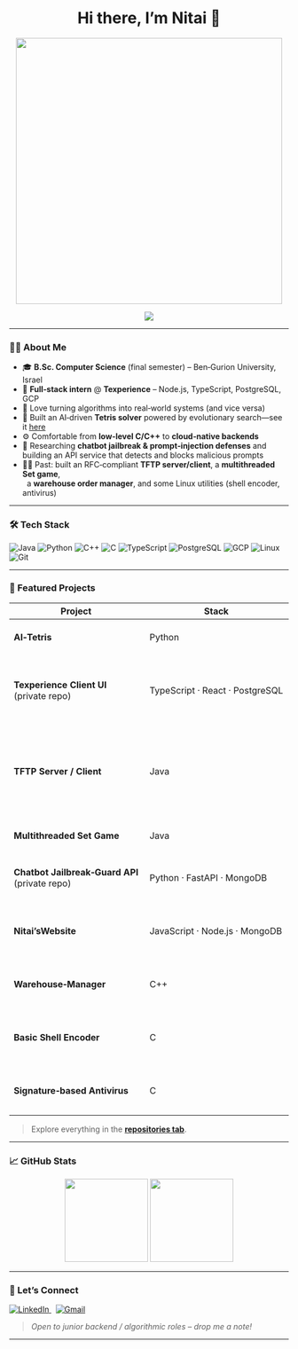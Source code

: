 <h1 align="center">Hi there, I’m Nitai 👋</h1>

<p align="center"><img src="https://user-images.githubusercontent.com/74038190/212749447-bfb7e725-6987-49d9-ae85-2015e3e7cc41.gif" width="480"></p>

<p align="center">
  <img src="https://readme-typing-svg.herokuapp.com/?lines=CS+Student+%7C+Software+Engineer;Algorithms+%26+AI;Backend+%26+DevOps&center=true&width=500&height=40">
</p>

---

### 👨‍💻 About Me
- 🎓 **B.Sc. Computer Science** (final semester) – Ben‑Gurion University, Israel  
- 💼 **Full‑stack intern** @ **Texperience** – Node.js, TypeScript, PostgreSQL, GCP  
- 🧠 Love turning algorithms into real‑world systems (and vice versa)
- 🚀 Built an AI‑driven **Tetris solver** powered by evolutionary search—see it [here](https://github.com/NitaiEdelberg/Ai-Tetris) 
- ⚙️ Comfortable from **low‑level C/C++** to **cloud‑native backends**
- 🔐 Researching **chatbot jailbreak & prompt‑injection defenses** and building an API service that detects and blocks malicious prompts
- 🕵️‍♂️ Past: built an RFC‑compliant **TFTP server/client**, a **multithreaded Set game**,  
  a **warehouse order manager**, and some Linux utilities (shell encoder, antivirus)

---

### 🛠 Tech Stack
<p>
  <img alt="Java"       src="https://img.shields.io/badge/Java-007396?style=flat&logo=java&logoColor=white"/>
  <img alt="Python"     src="https://img.shields.io/badge/Python-3776AB?style=flat&logo=python&logoColor=white"/>
  <img alt="C++"        src="https://img.shields.io/badge/C++-00599C?style=flat&logo=c%2B%2B&logoColor=white"/>
  <img alt="C"          src="https://img.shields.io/badge/C-333?style=flat&logo=c&logoColor=A8B9CC"/>
  <img alt="TypeScript" src="https://img.shields.io/badge/TypeScript-3178C6?style=flat&logo=typescript&logoColor=white"/>
  <img alt="PostgreSQL" src="https://img.shields.io/badge/PostgreSQL-336791?style=flat&logo=postgresql&logoColor=white"/>
  <img alt="GCP"        src="https://img.shields.io/badge/GCP-4285F4?style=flat&logo=googlecloud&logoColor=white"/>
  <img alt="Linux"      src="https://img.shields.io/badge/Linux-FCC624?style=flat&logo=linux&logoColor=black"/>
  <img alt="Git"        src="https://img.shields.io/badge/Git-F05032?style=flat&logo=git&logoColor=white"/>
</p>

---

### 🌟 Featured Projects
| Project | Stack | Quick Take |
|---------|-------|-----------|
| **AI‑Tetris** | Python | Evolutionary AI that plays Tetris (Pygame + EC‑Kity) |
| **Texperience Client UI** <br />(private repo) | TypeScript · React · PostgreSQL | Web dashboard that lets customers run & inspect Texperience optimization models on GCP |
| **TFTP Server / Client** | Java | Multi‑client TFTP implementation with uploads, downloads & live BCAST notifications (thread‑per‑client server) |
| **Multithreaded Set Game** | Java | Fast multiplayer solver using thread pools & locks |
| **Chatbot Jailbreak‑Guard API** <br />(private repo) | Python · FastAPI · MongoDB | REST service that detects & blocks prompt‑injection attacks in real time |
| **Nitai’sWebsite** | JavaScript · Node.js · MongoDB | Personal site & REST API playground for sharpening full‑stack skills |
| **Warehouse‑Manager** | C++ | CLI tool for tracking orders & inventory with STL containers |
| **Basic Shell Encoder** | C | Linux command‑line utility for encoding/decoding files |
| **Signature‑based Antivirus** | C | Detects and neutralizes samples via signature scan |

> Explore everything in the **[repositories tab](https://github.com/NitaiEdelberg?tab=repositories)**.

---

### 📈 GitHub Stats
<p align="center">
  <img src="https://github-readme-stats.vercel.app/api?username=NitaiEdelberg&show_icons=true&count_private=true&hide=stars&theme=default" height="150">
  <img src="https://github-readme-stats.vercel.app/api/top-langs/?username=NitaiEdelberg&layout=compact&langs_count=8&hide=shaderlab" height="150">
</p>

---

### 🤝 Let’s Connect
<p>
  <a href="https://www.linkedin.com/in/nitai-edelberg/">
    <img alt="LinkedIn" src="https://img.shields.io/badge/LinkedIn-Nitai%20Edelberg-blue?logo=linkedin&style=flat">
  </a>
  &nbsp;
  <a href="mailto:nitai.edel@gmail.com">
    <img alt="Gmail" src="https://img.shields.io/badge/Email-nitai.edel@gmail.com-D14836?logo=gmail&logoColor=white&style=flat">
  </a>
</p>

> _Open to junior backend / algorithmic roles – drop me a note!_

---
<!--
✨ Special repository: this README appears on my GitHub profile.
-->
